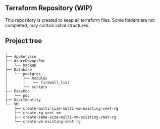 Terraform Repository (WIP)
---------------

This repository is created to keep all terraform files. Some folders are not completed, may contain initial structures.


Project tree
-------------

```
.
├── AppService
├── AzureDevopsPoc
│   └── backup
├── Database
│   └── postgres
│       ├── modules
│       │   └── firewall_list
│       └── scripts
├── PassPoc
│   └── poc
├── UserIdentity
└── VM
    ├── create-multi-size-multi-vm-existing-vnet-rg
    ├── create-rg-vnet-vm
    ├── create-same-size-multi-vm-existing-vnet-rg
    └── create-vm-existing-vnet-rg
```
